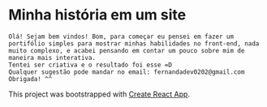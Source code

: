 # Minha história em um site

    Olá! Sejam bem vindos! Bom, para começar eu pensei em fazer um portifólio simples para mostrar minhas habilidades no front-end, nada muito complexo, e acabei pensando em contar um pouco sobre mim de maneira mais interativa.
    Tentei ser criativa e o resultado foi esse =D
    Qualquer sugestão pode mandar no email: fernandadev0202@gmail.com
    Obrigada! ^^

This project was bootstrapped with [Create React App](https://github.com/facebook/create-react-app).
